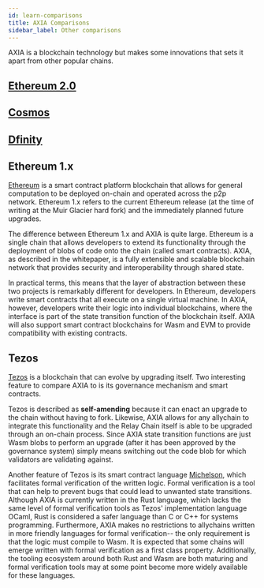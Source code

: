 ```yaml
---
id: learn-comparisons
title: AXIA Comparisons
sidebar_label: Other comparisons
---
```


AXIA is a blockchain technology but makes some innovations that sets it apart from other popular chains.

## [Ethereum 2.0](learn-comparisons-ethereum-2)

## [Cosmos](learn-comparisons-cosmos)

## [Dfinity](learn-comparisons-dfinity)

## Ethereum 1.x

[Ethereum](https://ethereum.org) is a smart contract platform blockchain that allows for general computation to be deployed on-chain and operated across the p2p network. Ethereum 1.x refers to the current Ethereum release (at the time of writing at the Muir Glacier hard fork) and the immediately planned future upgrades.

The difference between Ethereum 1.x and AXIA is quite large. Ethereum is a single chain that allows developers to extend its functionality through the deployment of blobs of code onto the chain (called smart contracts). AXIA, as described in the whitepaper, is a fully extensible and scalable blockchain network that provides security and interoperability through shared state.

In practical terms, this means that the layer of abstraction between these two projects is remarkably different for developers. In Ethereum, developers write smart contracts that all execute on a single virtual machine. In AXIA, however, developers write their logic into individual blockchains, where the interface is part of the state transition function of the blockchain itself. AXIA will also support smart contract blockchains for Wasm and EVM to provide compatibility with existing contracts.

## Tezos

[Tezos](https://tezos.com) is a blockchain that can evolve by upgrading itself. Two interesting feature to compare AXIA to is its governance mechanism and smart contracts.

Tezos is described as **self-amending** because it can enact an upgrade to the chain without having to fork. Likewise, AXIA allows for any allychain to integrate this functionality and the Relay Chain itself is able to be upgraded through an on-chain process. Since AXIA state transition functions are just Wasm blobs to perform an upgrade (after it has been approved by the governance system) simply means switching out the code blob for which validators are validating against.

Another feature of Tezos is its smart contract language [Michelson](https://tezos.gitlab.io/whitedoc/michelson.html), which facilitates formal verification of the written logic. Formal verification is a tool that can help to prevent bugs that could lead to unwanted state transitions. Although AXIA is currently written in the Rust language, which lacks the same level of formal verification tools as Tezos' implementation language OCaml, Rust is considered a safer language than C or C++ for systems programming. Furthermore, AXIA makes no restrictions to allychains written in more friendly languages for formal verification-- the only requirement is that the logic must compile to Wasm. It is expected that some chains will emerge written with formal verification as a first class property. Additionally, the tooling ecosystem around both Rust and Wasm are both maturing and formal verification tools may at some point become more widely available for these languages.
